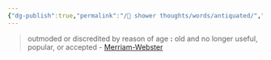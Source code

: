 ```yaml
---
{"dg-publish":true,"permalink":"/🚿 shower thoughts/words/antiquated/","tags":["word"]}
---
```


> outmoded or discredited by reason of age **:** old and no longer useful, popular, or accepted - [Merriam-Webster](https://www.merriam-webster.com/dictionary/antiquated)